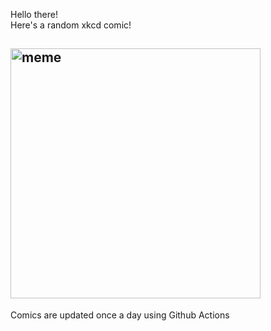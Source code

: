 Hello there! <br>Here's a random xkcd comic!<br>
## <img src="https://imgs.xkcd.com/comics/kill_hitler.png" alt="meme" width="400"/><br>
Comics are updated once a day using Github Actions